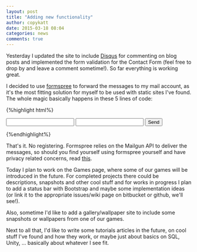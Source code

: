 ```yaml
---
layout: post
title: "Adding new functionality"
author: copykatt
date: 2015-03-18 08:04
categories: news
comments: true
---
```


Yesterday I updated the site to include [Disqus](https://disqus.com/) for commenting on blog posts
and implemented the form validation for the Contact Form (feel free to drop by and
leave a comment sometime!). So far everything is working great.

I decided to use [formspree](http://formspree.io/) to forward the messages to my mail account, as it's
the most fitting solution for myself to be used with static sites I've found. The whole magic
basically happens in these 5 lines of code:

{%highlight html%}
<form action="//formspree.io/you@email.com">
   <input type="text" name="name">
   <input type="email" name="_replyto">
   <input type="submit" value="Send">
</form>
{%endhighlight%}

That's it. No registering. Formspree relies on the Mailgun API to deliver the messages, so
should you find yourself using formspree yourself and have privacy related concerns, read
[this](http://www.mailgun.com/privacy "Privacy policy effective 3/31/2014").

Today I plan to work on the Games page, where some of our games will be introduced
in the future. For completed projects there could be descriptions, snapshots and
other cool stuff and for works in progress I plan to add a status bar with Bootstrap
and maybe some implementation ideas (or link it to the appropriate issues/wiki
page on bitbucket or github, we'll see!).

Also, sometime I'd like to add a gallery/wallpaper site to include some snapshots
or wallpapers from one of our games.

Next to all that, I'd like to write some tutorials articles in the future, on cool stuff I've found
and how they work, or maybe just about basics on SQL, Unity, ... basically about
whatever I see fit.
